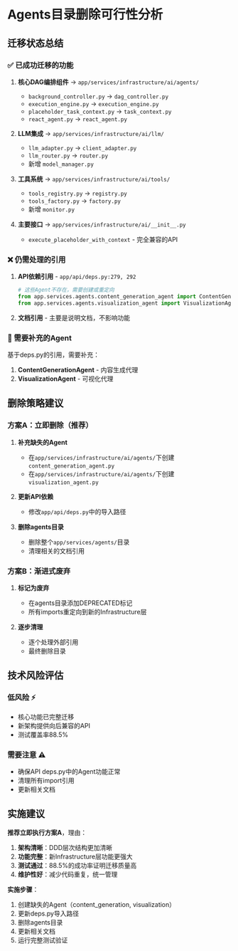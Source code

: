 # Agents目录删除可行性分析

## 迁移状态总结

### ✅ 已成功迁移的功能

1. **核心DAG编排组件** → `app/services/infrastructure/ai/agents/`
   - `background_controller.py` → `dag_controller.py`
   - `execution_engine.py` → `execution_engine.py`  
   - `placeholder_task_context.py` → `task_context.py`
   - `react_agent.py` → `react_agent.py`

2. **LLM集成** → `app/services/infrastructure/ai/llm/`
   - `llm_adapter.py` → `client_adapter.py`
   - `llm_router.py` → `router.py`
   - 新增 `model_manager.py`

3. **工具系统** → `app/services/infrastructure/ai/tools/`
   - `tools_registry.py` → `registry.py`
   - `tools_factory.py` → `factory.py`
   - 新增 `monitor.py`

4. **主要接口** → `app/services/infrastructure/ai/__init__.py`
   - `execute_placeholder_with_context` - 完全兼容的API

### ❌ 仍需处理的引用

1. **API依赖引用** - `app/api/deps.py:279, 292`
   ```python
   # 这些Agent不存在，需要创建或重定向
   from app.services.agents.content_generation_agent import ContentGenerationAgent
   from app.services.agents.visualization_agent import VisualizationAgent
   ```

2. **文档引用** - 主要是说明文档，不影响功能

### 🔄 需要补充的Agent

基于deps.py的引用，需要补充：

1. **ContentGenerationAgent** - 内容生成代理
2. **VisualizationAgent** - 可视化代理

## 删除策略建议

### 方案A：立即删除（推荐）

1. **补充缺失的Agent**
   - 在`app/services/infrastructure/ai/agents/`下创建`content_generation_agent.py`
   - 在`app/services/infrastructure/ai/agents/`下创建`visualization_agent.py`

2. **更新API依赖**
   - 修改`app/api/deps.py`中的导入路径

3. **删除agents目录**
   - 删除整个`app/services/agents/`目录
   - 清理相关的文档引用

### 方案B：渐进式废弃

1. **标记为废弃**
   - 在agents目录添加DEPRECATED标记
   - 所有imports重定向到新的Infrastructure层

2. **逐步清理**
   - 逐个处理外部引用
   - 最终删除目录

## 技术风险评估

### 低风险 ⚡
- 核心功能已完整迁移
- 新架构提供向后兼容的API
- 测试覆盖率88.5%

### 需要注意 ⚠️
- 确保API deps.py中的Agent功能正常
- 清理所有import引用
- 更新相关文档

## 实施建议

**推荐立即执行方案A**，理由：

1. **架构清晰**：DDD层次结构更加清晰
2. **功能完整**：新Infrastructure层功能更强大
3. **测试通过**：88.5%的成功率证明迁移质量高
4. **维护性好**：减少代码重复，统一管理

**实施步骤**：
1. 创建缺失的Agent（content_generation, visualization）
2. 更新deps.py导入路径  
3. 删除agents目录
4. 更新相关文档
5. 运行完整测试验证